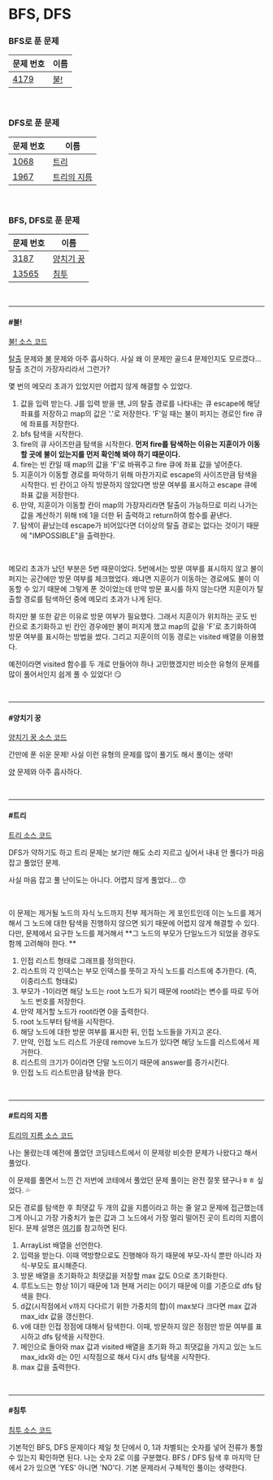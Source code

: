 # BFS, DFS

### BFS로 푼 문제

| 문제 번호                                    | 이름        |
| -------------------------------------------- | ----------- |
| [4179](https://www.acmicpc.net/problem/4179) | [불!](#불!) |

<br>

### DFS로 푼 문제

| 문제 번호                                    | 이름                        |
| -------------------------------------------- | --------------------------- |
| [1068](https://www.acmicpc.net/problem/1068) | [트리](#트리)               |
| [1967](https://www.acmicpc.net/problem/1967) | [트리의 지름](#트리의-지름) |

<br>

### BFS, DFS로 푼 문제

| 문제 번호                                      | 이름                    |
| ---------------------------------------------- | ----------------------- |
| [3187](https://www.acmicpc.net/problem/3187)   | [양치기 꿍](#양치기-꿍) |
| [13565](https://www.acmicpc.net/problem/13565) | [침투](#침투)           |

<br>

<hr>

#### #불!

[불! 소스 코드](https://github.com/hjyeon-n/Algorithm_study/blob/master/BOJ/2021.04/Solution_4179.java)

[탈출](https://github.com/hjyeon-n/Algorithm_study/blob/master/Problem%20Solving/2020.08/BFS%2C%20DFS.md#%ED%83%88%EC%B6%9C) 문제와 [불](https://github.com/hjyeon-n/Algorithm_study/blob/master/Problem%20Solving/2020.11/BFS%2C%20DFS.md#%EB%B6%88) 문제와 아주 흡사하다. 사실 왜 이 문제만 골드4 문제인지도 모르겠다... 탈출 조건이 가장자리라서 그런가?

몇 번의 메모리 초과가 있었지만 어렵지 않게 해결할 수 있었다.

1. 값을 입력 받는다. J를 입력 받을 땐, J의 탈출 경로를 나타내는 큐 escape에 해당 좌표를 저장하고 map의 값은 '.'로 저장한다. 'F'일 때는 불이 퍼지는 경로인 fire 큐에 좌표를 저장한다.
2. bfs 탐색을 시작한다.
3. fire의 큐 사이즈만큼 탐색을 시작한다. **먼저 fire를 탐색하는 이유는 지훈이가 이동할 곳에 불이 있는지를 먼저 확인해 봐야 하기 때문이다.**
4. fire는 빈 칸일 때 map의 값을 'F'로 바꿔주고 fire 큐에 좌표 값을 넣어준다.
5. 지훈이가 이동할 경로를 파악하기 위해 마찬가지로 escape의 사이즈만큼 탐색을 시작한다. 빈 칸이고 아직 방문하지 않았다면 방문 여부를 표시하고 escape 큐에 좌표 값을 저장한다.
6. 만약, 지훈이가 이동할 칸이 map의 가장자리라면 탈출이 가능하므로 미리 나가는 값을 계산하기 위해 t에 1을 더한 뒤 출력하고 return하여 함수를 끝낸다.
7. 탐색이 끝났는데 escape가 비어있다면 더이상의 탈출 경로는 없다는 것이기 때문에 "IMPOSSIBLE"을 출력한다.

<br>

메모리 초과가 났던 부분은 5번 때문이었다. 5번에서는 방문 여부를 표시하지 않고 불이 퍼지는 공간에만 방문 여부를 체크했었다. 왜냐면 지훈이가 이동하는 경로에도 불이 이동할 수 있기 때문에 그렇게 푼 것이었는데 만약 방문 표시를 하지 않는다면 지훈이가 탈출할 경로를 탐색하던 중에 메모리 초과가 나게 된다. 

하지만 불 또한 같은 이유로 방문 여부가 필요했다. 그래서 지훈이가 위치하는 곳도 빈 칸으로 초기화하고 빈 칸인 경우에만 불이 퍼지게 했고 map의 값을 'F'로 초기화하여 방문 여부를 표시하는 방법을 썼다. 그리고 지훈이의 이동 경로는 visited 배열을 이용했다.

예전이라면 visited 함수를 두 개로 만들어야 하나 고민했겠지만 비슷한 유형의 문제를 많이 풀어서인지 쉽게 풀 수 있었다! 😏

<br>

<hr>

#### #양치기 꿍

[양치기 꿍 소스 코드](https://github.com/hjyeon-n/Algorithm_study/tree/master/BOJ/2021.04/Solution_3187)

간만에 푼 쉬운 문제! 사실 이런 유형의 문제를 많이 풀기도 해서 풀이는 생략!

[양](https://github.com/hjyeon-n/Algorithm_study/blob/master/Problem%20Solving/2020.12/BOJ.md#%EC%96%91) 문제와 아주 흡사하다.

<br>

<hr>

#### #트리

[트리 소스 코드](https://github.com/hjyeon-n/Algorithm_study/blob/master/BOJ/2021.04/Solution_1068.java)

DFS가 약하기도 하고 트리 문제는 보기만 해도 소리 지르고 싶어서 내내 안 풀다가 마음 잡고 풀었던 문제.

사실 마음 잡고 풀 난이도는 아니다. 어렵지 않게 풀었다... 😙

<br>

이 문제는 제거될 노드의 자식 노드까지 전부 제거하는 게 포인트인데 이는 노드를 제거해서 그 노드에 대한 탐색을 진행하지 않으면 되기 때문에 어렵지 않게 해결할 수 있다. 다만, 문제에서 요구한 노드를 제거해서 **그 노드의 부모가 단일노드가 되었을 경우도 함께 고려해야 한다. **

1. 인접 리스트 형태로 그래프를 정의한다.
2. 리스트의 각 인덱스는 부모 인덱스를 뜻하고 자식 노드를 리스트에 추가한다. (즉, 이중리스트 형태로)
3. 부모가 -1이라면 해당 노드는 root 노드가 되기 때문에 root라는 변수를 따로 두어 노드 번호를 저장한다.
4. 만약 제거할 노드가 root라면 0을 출력한다.
5. root 노드부터 탐색을 시작한다.
6. 해당 노드에 대한 방문 여부를 표시한 뒤, 인접 노드들을 가지고 온다. 
7. 만약, 인접 노드 리스트 가운데 remove 노드가 있다면 해당 노드를 리스트에서 제거한다.
8. 리스트의 크기가 0이라면 단말 노드이기 때문에 answer를 증가시킨다.
9. 인접 노드 리스트만큼 탐색을 한다.

<br>

<hr>

#### #트리의 지름

[트리의 지름 소스 코드](https://github.com/hjyeon-n/Algorithm_study/blob/master/BOJ/2021.04/Solution_1967.java)

나는 몰랐는데 예전에 풀었던 코딩테스트에서 이 문제랑 비슷한 문제가 나왔다고 해서 풀었다.

이 문제를 풀면서 느낀 건 저번에 코테에서 풀었던 문제 풀이는 완전 잘못 됐구나ㅎㅎ 싶었다. 💦

모든 경로를 탐색한 후 최댓값 두 개의 값을 지름이라고 하는 줄 알고 문제에 접근했는데 그게 아니고 가장 가중치가 높은 값과 그 노드에서 가장 멀리 떨어진 곳이 트리의 지름이 된다. 문제 설명은 [여기](https://m.blog.naver.com/PostView.nhn?blogId=occidere&logNo=220961873786&proxyReferer=https%3A%2F%2Fwww.google.com%2F)를 참고하면 된다.

1. ArrayList 배열을 선언한다.
2. 입력을 받는다. 이때 역방향으로도 진행해야 하기 때문에 부모-자식 뿐만 아니라 자식-부모도 표시해준다.
3. 방문 배열을 초기화하고 최댓값을 저장할 max 값도 0으로 초기화한다.
4. 루트노드는 항상 1이기 때문에 1과 현재 거리는 0이기 때문에 이를 기준으로 dfs 탐색을 한다.
5. d값(시작점에서 v까지 다다르기 위한 가중치의 합)이 max보다 크다면 max 값과 max_idx 값을 갱신한다.
6. v에 대한 인접 정점에 대해서 탐색한다. 이때, 방문하지 않은 정점만 방문 여부를 표시하고 dfs 탐색을 시작한다.
7. 메인으로 돌아와 max 값과 visited 배열을 초기화 하고 최댓값을 가지고 있는 노드 max_idx와 d는 0인 시작점으로 해서 다시 dfs 탐색을 시작한다.
8. max 값을 출력한다.

<br>

<hr>

#### #침투

[침투 소스 코드](https://github.com/hjyeon-n/Algorithm_study/tree/master/BOJ/2021.04/Solution_13565)

기본적인 BFS, DFS 문제이다 제일 첫 단에서 0, 1과 차별되는 숫자를 넣어 전류가 통할 수 있는지 확인하면 된다. 나는 숫자 2로 이를 구분했다. BFS / DFS 탐색 후 마지막 단에서 2가 있으면 'YES' 아니면 'NO'다. 기본 문제라서 구체적인 풀이는 생략한다.